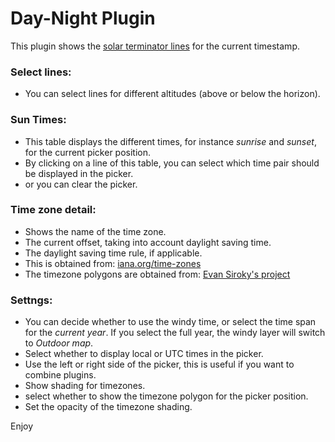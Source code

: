 # Day-Night Plugin

This plugin shows the [solar terminator lines](https://en.wikipedia.org/wiki/Terminator_(solar)) for the current timestamp. 

### Select lines:

- You can select lines for different altitudes (above or below the horizon).

### Sun Times:

- This table displays the different times,  for instance _sunrise_ and _sunset_, for the current picker position.
- By clicking on a line of this table,  you can select which time pair should be displayed in the picker.  
- or you can clear the picker.

### Time zone detail:

- Shows the name of the time zone.
- The current offset,  taking into account daylight saving time.
- The daylight saving time rule,  if applicable.  
- This is obtained from:  [iana.org/time-zones](https://www.iana.org/time-zones)
- The timezone polygons are obtained from: [Evan Siroky's project](https://github.com/evansiroky/timezone-boundary-builder/releases)

### Settngs:

- You can decide whether to use the windy time,  or select the time span for the _current year_.   If you select the full year,  the windy layer will switch to _Outdoor map_.
- Select whether to display local or UTC times in the picker.
- Use the left or right side of the picker,  this is useful if you want to combine plugins.
- Show shading for timezones.
- select whether to show the timezone polygon for the picker position.
- Set the opacity of the timezone shading.  

Enjoy  






